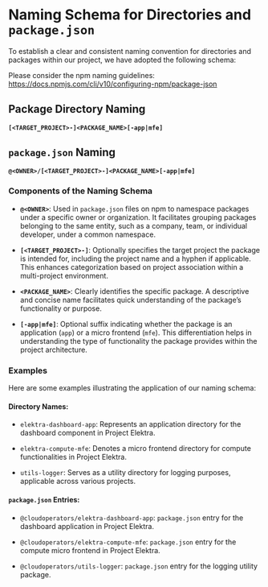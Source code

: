 # Naming Schema for Directories and `package.json`

To establish a clear and consistent naming convention for directories and packages within our project, we have adopted the following schema:

Please consider the npm naming guidelines: https://docs.npmjs.com/cli/v10/configuring-npm/package-json

## Package Directory Naming

**`[<TARGET_PROJECT>-]<PACKAGE_NAME>[-app|mfe]`**

## `package.json` Naming

**`@<OWNER>/[<TARGET_PROJECT>-]<PACKAGE_NAME>[-app|mfe]`**

### Components of the Naming Schema

- **`@<OWNER>`**: Used in `package.json` files on npm to namespace packages under a specific owner or organization. It facilitates grouping packages belonging to the same entity, such as a company, team, or individual developer, under a common namespace.

- **`[<TARGET_PROJECT>-]`**: Optionally specifies the target project the package is intended for, including the project name and a hyphen if applicable. This enhances categorization based on project association within a multi-project environment.

- **`<PACKAGE_NAME>`**: Clearly identifies the specific package. A descriptive and concise name facilitates quick understanding of the package’s functionality or purpose.

- **`[-app|mfe]`**: Optional suffix indicating whether the package is an application (`app`) or a micro frontend (`mfe`). This differentiation helps in understanding the type of functionality the package provides within the project architecture.

### Examples

Here are some examples illustrating the application of our naming schema:

#### Directory Names:

- `elektra-dashboard-app`: Represents an application directory for the dashboard component in Project Elektra.

- `elektra-compute-mfe`: Denotes a micro frontend directory for compute functionalities in Project Elektra.

- `utils-logger`: Serves as a utility directory for logging purposes, applicable across various projects.

#### `package.json` Entries:

- `@cloudoperators/elektra-dashboard-app`: `package.json` entry for the dashboard application in Project Elektra.

- `@cloudoperators/elektra-compute-mfe`: `package.json` entry for the compute micro frontend in Project Elektra.

- `@cloudoperators/utils-logger`: `package.json` entry for the logging utility package.
